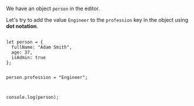 We have an object `person` in the editor.

Let's try to add the value `Engineer` to
the `profession` key in the object
using **dot notation**.

<Editor lang="javascript">
<code>
let person = {
  fullName: "Adam Smith",
  age: 37,
  isAdmin: true
};

person.profession = "Engineer";

console.log(person);
</code>
</Editor>